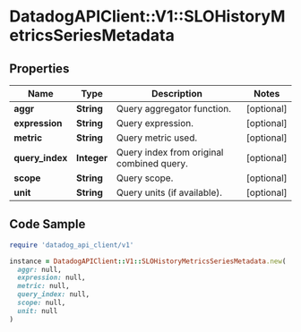 # DatadogAPIClient::V1::SLOHistoryMetricsSeriesMetadata

## Properties

| Name | Type | Description | Notes |
| ---- | ---- | ----------- | ----- |
| **aggr** | **String** | Query aggregator function. | [optional] |
| **expression** | **String** | Query expression. | [optional] |
| **metric** | **String** | Query metric used. | [optional] |
| **query_index** | **Integer** | Query index from original combined query. | [optional] |
| **scope** | **String** | Query scope. | [optional] |
| **unit** | **String** | Query units (if available). | [optional] |

## Code Sample

```ruby
require 'datadog_api_client/v1'

instance = DatadogAPIClient::V1::SLOHistoryMetricsSeriesMetadata.new(
  aggr: null,
  expression: null,
  metric: null,
  query_index: null,
  scope: null,
  unit: null
)
```


